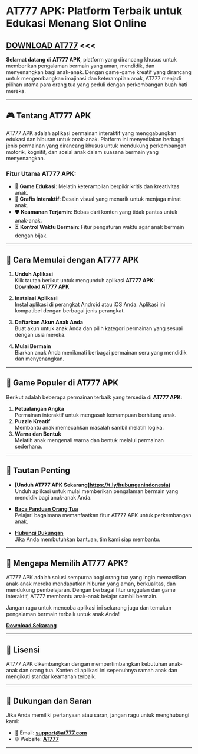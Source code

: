 # AT777 APK: Platform Terbaik untuk Edukasi Menang Slot Online

## **[DOWNLOAD AT777](https://t.ly/hubunganindonesia)** <<<

**Selamat datang di AT777 APK**, platform yang dirancang khusus untuk memberikan pengalaman bermain yang aman, mendidik, dan menyenangkan bagi anak-anak. Dengan game-game kreatif yang dirancang untuk mengembangkan imajinasi dan keterampilan anak, AT777 menjadi pilihan utama para orang tua yang peduli dengan perkembangan buah hati mereka.

---

## 🎮 Tentang AT777 APK

AT777 APK adalah aplikasi permainan interaktif yang menggabungkan edukasi dan hiburan untuk anak-anak. Platform ini menyediakan berbagai jenis permainan yang dirancang khusus untuk mendukung perkembangan motorik, kognitif, dan sosial anak dalam suasana bermain yang menyenangkan.

### **Fitur Utama AT777 APK**:
- 🧩 **Game Edukasi**: Melatih keterampilan berpikir kritis dan kreativitas anak.
- 🎨 **Grafis Interaktif**: Desain visual yang menarik untuk menjaga minat anak.
- 🛡️ **Keamanan Terjamin**: Bebas dari konten yang tidak pantas untuk anak-anak.
- ⏳ **Kontrol Waktu Bermain**: Fitur pengaturan waktu agar anak bermain dengan bijak.

---

## 🚀 Cara Memulai dengan AT777 APK

1. **Unduh Aplikasi**  
   Klik tautan berikut untuk mengunduh aplikasi **AT777 APK**:  
   **[Download AT777 APK](https://github.com/at777on/at777login/)**

2. **Instalasi Aplikasi**  
   Instal aplikasi di perangkat Android atau iOS Anda. Aplikasi ini kompatibel dengan berbagai jenis perangkat.

3. **Daftarkan Akun Anak Anda**  
   Buat akun untuk anak Anda dan pilih kategori permainan yang sesuai dengan usia mereka.

4. **Mulai Bermain**  
   Biarkan anak Anda menikmati berbagai permainan seru yang mendidik dan menyenangkan.

---

## 🧩 Game Populer di AT777 APK

Berikut adalah beberapa permainan terbaik yang tersedia di **AT777 APK**:
1. **Petualangan Angka**  
   Permainan interaktif untuk mengasah kemampuan berhitung anak.
2. **Puzzle Kreatif**  
   Membantu anak memecahkan masalah sambil melatih logika.
3. **Warna dan Bentuk**  
   Melatih anak mengenali warna dan bentuk melalui permainan sederhana.

---

## 📲 Tautan Penting

- **[Unduh AT777 APK Sekarang]https://t.ly/hubunganindonesia)**  
  Unduh aplikasi untuk mulai memberikan pengalaman bermain yang mendidik bagi anak-anak Anda.

- **[Baca Panduan Orang Tua](https://example.com/parent-guide)**  
  Pelajari bagaimana memanfaatkan fitur AT777 APK untuk perkembangan anak.

- **[Hubungi Dukungan](mailto:support@at777.com)**  
  Jika Anda membutuhkan bantuan, tim kami siap membantu.

---

## 🌟 Mengapa Memilih AT777 APK?

AT777 APK adalah solusi sempurna bagi orang tua yang ingin memastikan anak-anak mereka mendapatkan hiburan yang aman, berkualitas, dan mendukung pembelajaran. Dengan berbagai fitur unggulan dan game interaktif, AT777 membantu anak-anak belajar sambil bermain.

Jangan ragu untuk mencoba aplikasi ini sekarang juga dan temukan pengalaman bermain terbaik untuk anak Anda!

**[Download Sekarang](https://t.ly/hubunganindonesia)**

---

## 📝 Lisensi

AT777 APK dikembangkan dengan mempertimbangkan kebutuhan anak-anak dan orang tua. Konten di aplikasi ini sepenuhnya ramah anak dan mengikuti standar keamanan terbaik.

---

## 📢 Dukungan dan Saran

Jika Anda memiliki pertanyaan atau saran, jangan ragu untuk menghubungi kami:
- 📧 Email: **support@at777.com**
- 🌐 Website: **[AT777](https://github.com/at777on/at777login/)**

---
